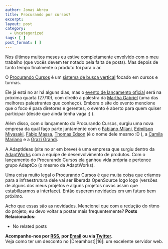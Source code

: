 ```yaml
---
author: Jonas Abreu
title: Procurando por cursos?
excerpt:
layout: post
category:
  - Uncategorized
tags: [ ]
post_format: [ ]
---
```

Nos últimos muitos meses eu estive completamente envolvido com o meu trabalho (que vocês devem ter notado pela falta de posts). Mas depois de tanto tempo finalmente o produto foi para o ar.

O [Procurando Cursos][1] é um [sistema de busca vertical][2] focado em cursos e turmas. 

Ele já está no ar há alguns dias, mas o [evento de lançamento oficial][3] será na próxima quarta (27/10), com direito a palestra da [Martha Gabriel][4] (uma das melhores palestrantes que conheço). Embora o site do evento mencione que o foco é para diretores e gerentes, o evento é aberto para quem quiser participar (desde que ainda tenha vaga :) ).

Além disso, com o lançamento do Procurando Cursos, surgiu uma nova empresa da qual faço parte juntamente com o [Fabiano Milani][5], [Edmilson Miyasaki][6], [Fábio Massa][7], [Thomas Edson][8] (é o nome dele mesmo :D ), a [Camila Mariano][9] e a [Grazi Grandi][10].

A AdaptIdeas (site no ar em breve) é uma empresa que surgiu dentro da [AdaptWorks][11] com a equipe de desenvolvimento de produtos. Com o lançamento do Procurando Cursos ela ganhou vida própria e pertence grupo AdaptCo (o mesmo da AdaptWorks).

Uma coisa muito legal o Procurando Cursos é que muita coisa que criamos para a infraestrutura dele vai ser liberada OpenSource logo logo (versões de alguns dos meus projetos e alguns projetos novos assim que estabilizarmos a interface). Então esperem novidades em um futuro bem próximo.

Acho que essas são as novidades. Mencionei que com a redução do rítmo do projeto, eu devo voltar a postar mais frequentemente? 
**Posts Relacionados:** 
*   No related posts









**Acompanhe-nos por [ RSS][13], por [Email][14] ou via [Twitter][15].**  
Veja como ter um desconto no [Dreamhost][16]: um excelente servidor web.

 [1]: http://www.procurandocursos.com
 [2]: http://en.wikipedia.org/wiki/Vertical_search
 [3]: http://www.procurandocursos.com/evento
 [4]: http://www.marthagabriel.com.br
 [5]: http://twitter.com/#!/fabianomilani
 [6]: http://twitter.com/#!/emiyasaki
 [7]: http://www.fabiomassa.com.br
 [8]: http://twitter.com/#!/thomas_nunes
 [9]: http://br.linkedin.com/pub/camila-mariano/14/942/bb0
 [10]: http://twitter.com/#!/grazigrandi
 [11]: http://www.adaptworks.com.br
 [12]: https://twitter.com/share
 [13]: http://feeds.feedburner.com/VidaGeek
 [14]: http://feedburner.google.com/fb/a/mailverify?uri=VidaGeek&loc=pt_BR
 [15]: http://twitter.com/blogvidageek

